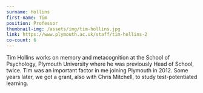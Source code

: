 ```yaml
---
surname: Hollins
first-name: Tim
position: Professor
thumbnail-img: /assets/img/tim-hollins.jpg
link: https://www.plymouth.ac.uk/staff/tim-hollins-2
co-count: 6
---
```


Tim Hollins works on memory and metacognition at the School of Psychology, Plymouth University where he was previously Head of School, twice. Tim was an important factor in me joining Plymouth in 2012. Some years later, we got a grant, also with Chris Mitchell, to study test-potentiated learning. 






